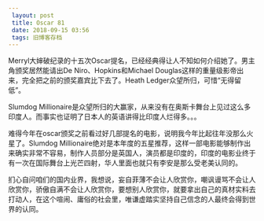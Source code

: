 ```yaml
---
 layout: post
 title: Oscar 81
 date: 2018-09-15 03:56
 tags: 旧博客存档
---
```

Merryl大婶破纪录的十五次Oscar提名，已经经典得让人不知如何介绍她了。男主角颁奖居然能请出De Niro、Hopkins和Michael
Douglas这样的重量级影帝出来，完全把之前的颁奖嘉宾比下去了。Heath Ledger众望所归，可惜“无得留低”。



Slumdog Millionaire是众望所归的大赢家，从来没有在奥斯卡舞台上见过这么多印度人。而事实也证明了日本人的英语讲得比印度人烂得多。。。



难得今年在oscar颁奖之前看过好几部提名的电影，说明我今年比起往年没那么火星了。Slumdog
Millionaire绝对是本年度的五星推荐，这样一部电影能够制作出来确实非常不容易，制作人员部分是英国人，演员都是印度的，印度的电影业终于有一次在国际舞台上光芒四射，华人里面也就只有李安是那么受老美认同的。



扪心自问咱们的国内业界，我想说，妄自菲薄不会让人欣赏你，嘲讽谩骂不会让人欣赏你，骄傲自满不会让人欣赏你，要想别人欣赏你，就要拿出自己的真材实料去打动人，在这个喧闹、庸俗的社会里，唯谦虚踏实坚持自己信念的人最终会得到世界的认同。

